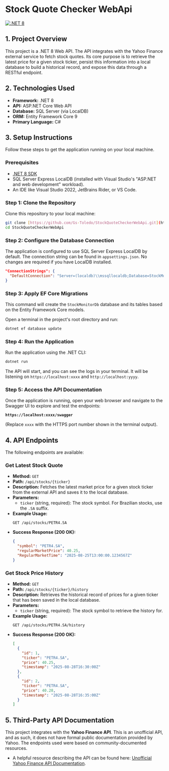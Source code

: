 # Stock Quote Checker WebApi

[![.NET 8](https://img.shields.io/badge/.NET-8-blue.svg)](https://dotnet.microsoft.com/download/dotnet/8.0)

## 1. Project Overview

This project is a .NET 8 Web API. The API integrates with the Yahoo Finance external service to fetch stock quotes. Its core purpose is to retrieve the latest price for a given stock ticker, persist this information into a local database to build a historical record, and expose this data through a RESTful endpoint.

## 2. Technologies Used

-   **Framework:** .NET 8
-   **API:** ASP.NET Core Web API
-   **Database:** SQL Server (via LocalDB)
-   **ORM:** Entity Framework Core 9
-   **Primary Language:** C#

## 3. Setup Instructions

Follow these steps to get the application running on your local machine.

### Prerequisites

-   [.NET 8 SDK](https://dotnet.microsoft.com/download/dotnet/8.0)
-   SQL Server Express LocalDB (installed with Visual Studio's "ASP.NET and web development" workload).
-   An IDE like Visual Studio 2022, JetBrains Rider, or VS Code.

### Step 1: Clone the Repository

Clone this repository to your local machine:
```bash
git clone [https://github.com/Gs-Toledo/StockQuoteCheckerWebApi.git](https://github.com/Gs-Toledo/StockQuoteCheckerWebApi.git)
cd StockQuoteCheckerWebApi
```

### Step 2: Configure the Database Connection

The application is configured to use SQL Server Express LocalDB by default. The connection string can be found in `appsettings.json`. No changes are required if you have LocalDB installed.

```json
"ConnectionStrings": {
  "DefaultConnection": "Server=(localdb)\\mssqllocaldb;Database=StockMonitorDb;Trusted_Connection=True;"
}
```

### Step 3: Apply EF Core Migrations

This command will create the `StockMonitorDb` database and its tables based on the Entity Framework Core models.

Open a terminal in the project's root directory and run:
```bash
dotnet ef database update
```

### Step 4: Run the Application

Run the application using the .NET CLI:
```bash
dotnet run
```
The API will start, and you can see the logs in your terminal. It will be listening on `https://localhost:xxxx` and `http://localhost:yyyy`.

### Step 5: Access the API Documentation

Once the application is running, open your web browser and navigate to the Swagger UI to explore and test the endpoints:

**`https://localhost:xxxx/swagger`**

(Replace `xxxx` with the HTTPS port number shown in the terminal output).

## 4. API Endpoints

The following endpoints are available:

### Get Latest Stock Quote

-   **Method:** `GET`
-   **Path:** `/api/stocks/{ticker}`
-   **Description:** Fetches the latest market price for a given stock ticker from the external API and saves it to the local database.
-   **Parameters:**
    -   `ticker` (string, required): The stock symbol. For Brazilian stocks, use the `.SA` suffix.
-   **Example Usage:**
    ```
    GET /api/stocks/PETR4.SA
    ```
-   **Success Response (200 OK):**
    ```json
    {
      "symbol": "PETR4.SA",
      "regularMarketPrice": 40.25,
      "RegularMarketTime": "2025-08-25T13:00:00.1234567Z"
    }
    ```

### Get Stock Price History

-   **Method:** `GET`
-   **Path:** `/api/stocks/{ticker}/history`
-   **Description:** Retrieves the historical record of prices for a given ticker that has been saved in the local database.
-   **Parameters:**
    -   `ticker` (string, required): The stock symbol to retrieve the history for.
-   **Example Usage:**
    ```
    GET /api/stocks/PETR4.SA/history
    ```
-   **Success Response (200 OK):**
    ```json
    [
      {
        "id": 1,
        "ticker": "PETR4.SA",
        "price": 40.25,
        "timestamp": "2025-08-28T16:30:00Z"
      },
      {
        "id": 2,
        "ticker": "PETR4.SA",
        "price": 40.28,
        "timestamp": "2025-08-28T16:35:00Z"
      }
    ]
    ```

## 5. Third-Party API Documentation

This project integrates with the **Yahoo Finance API**. This is an unofficial API, and as such, it does not have formal public documentation provided by Yahoo. The endpoints used were based on community-documented resources.

-   A helpful resource describing the API can be found here: [Unofficial Yahoo Finance API Documentation]([https://www.yahoofinanceapi.com/blog/yahoo-finance-api-basics](https://www.reddit.com/r/sheets/comments/12snqft/broken_yahoo_finance_api_url/?tl=pt-br)).
